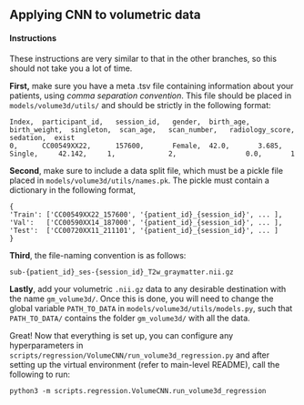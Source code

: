 ## Applying CNN to volumetric data

#### Instructions

These instructions are very similar to that in the other branches, so this should not take you a lot of time.

**First,** make sure you have a meta .tsv file containing information about your patients, using *comma separation convention*. This file should be placed in `models/volume3d/utils/` and should be strictly in the following format:

```
Index,  participant_id,   session_id,   gender,  birth_age,  birth_weight,  singleton,  scan_age,   scan_number,   radiology_score,   sedation,  exist
0,      CC00549XX22,      157600,       Female,  42.0,       3.685,         Single,     42.142,     1,             2,                 0.0,       1
```

**Second**, make sure to include a data split file, which must be a pickle file placed in `models/volume3d/utils/names.pk`. The pickle must contain a dictionary in the following format, 

```
{
'Train': ['CC00549XX22_157600', '{patient_id}_{session_id}', ... ],
'Val':   ['CC00590XX14_187000', '{patient_id}_{session_id}', ... ],
'Test':  ['CC00720XX11_211101', '{patient_id}_{session_id}', ... ]
}
```

**Third**, the file-naming convention is as follows:
```
sub-{patient_id}_ses-{session_id}_T2w_graymatter.nii.gz 
```


**Lastly**, add your volumetric `.nii.gz` data to any desirable destination with the name `gm_volume3d/`. Once this is done, you will need to change the global variable `PATH_TO_DATA` in `models/volume3d/utils/models.py`, such that `PATH_TO_DATA/` contains the folder `gm_volume3d/` with all the data.

Great! Now that everything is set up, you can configure any hyperparameters in `scripts/regression/VolumeCNN/run_volume3d_regression.py` and after setting up the virtual environment (refer to main-level README), call the following to run:

```
python3 -m scripts.regression.VolumeCNN.run_volume3d_regression
```